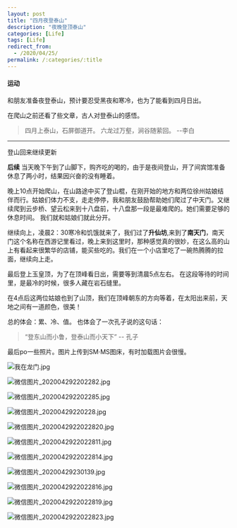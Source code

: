 ```yaml
---
layout: post
title: "四月夜登泰山"
description: "夜晚登顶泰山"
categories: [Life]
tags: [Life]
redirect_from:
  - /2020/04/25/
permalink: /:categories/:title
---
```

#### 运动
和朋友准备夜登泰山，预计要忍受黑夜和寒冷，也为了能看到四月日出。

在爬山之前还看了些文章，古人对登泰山的感悟。

>四月上泰山，石屏御道开。
>六龙过万壑，涧谷随萦回。   --李白

**** 

登山回来继续更新

**后续**
当天晚下午到了山脚下，购齐吃的喝的，由于是夜间登山，开了间宾馆准备休息了两小时，结果因兴奋的没有睡着。

晚上10点开始爬山，在山路途中买了登山棍，在刚开始的地方和两位徐州姑娘结伴而行。姑娘们体力不支，走走停停，我和朋友鼓励帮助她们爬过了中天门。又继续爬到云步桥、望云松来到十八盘前，十八盘那一段是最难爬的。她们需要足够的休息时间。 我们就和姑娘们就此分开。

继续向上，凌晨2：30寒冷和饥饿就来了，我们过了**升仙坊**,来到了**南天门**，南天门这个名称在西游记里看过，晚上来到这里时，那种感觉真的很妙，在这么高的山上有看起来很繁华的店铺，能买些吃的。我们在一个小店里吃了一碗热腾腾的拉面，继续向上走。

最后登上玉皇顶，为了在顶峰看日出，需要等到清晨5点左右。 在这段等待的时间里，是最冷的时候，很多人藏在岩石缝里。

在4点后这两位姑娘也到了山顶，我们在顶峰朝东的方向等着，在太阳出来前，天地之间有一道颜色，很美！

总的体会：累、冷、值。 也体会了一次孔子说的这句话：

> “登东山而小鲁，登泰山而小天下”  -- 孔子

最后po一些照片。图片上传到SM·MS图床，有时加载图片会很慢。

![我在龙门.jpg](https://i.loli.net/2021/07/23/eJvWNgAxmrEIpGH.jpg)

![微信图片_202004292202282.jpg](https://i.loli.net/2020/04/29/roqCOdUwf9v6KPj.jpg)

![微信图片_202004292202285.jpg](https://i.loli.net/2020/04/29/WU46NyeA72LnRKf.jpg)

![微信图片_20200429220228.jpg](https://i.loli.net/2020/04/29/pviHUfg9QP3lM4r.jpg)

![微信图片_2020042922022820.jpg](https://i.loli.net/2020/04/29/J3crfPGptZSngA9.jpg)

![微信图片_2020042922022811.jpg](https://i.loli.net/2020/04/29/zVvSmyOj2Jhi15p.jpg)

![微信图片_2020042922022814.jpg](https://i.loli.net/2020/04/29/n5tRIN7VhmCTJu1.jpg)

![微信图片_20200429230139.jpg](https://i.loli.net/2020/04/29/3CozReWkh8VqxfK.jpg)

![微信图片_2020042922022816.jpg](https://i.loli.net/2020/04/29/aSq4GCnYFtM89xf.jpg)

![微信图片_2020042922022819.jpg](https://i.loli.net/2020/04/29/V5foJxuwt9c2FHX.jpg)

![微信图片_2020042922022823.jpg](https://i.loli.net/2020/04/29/tc9MoIjOGkDZA1l.jpg)

